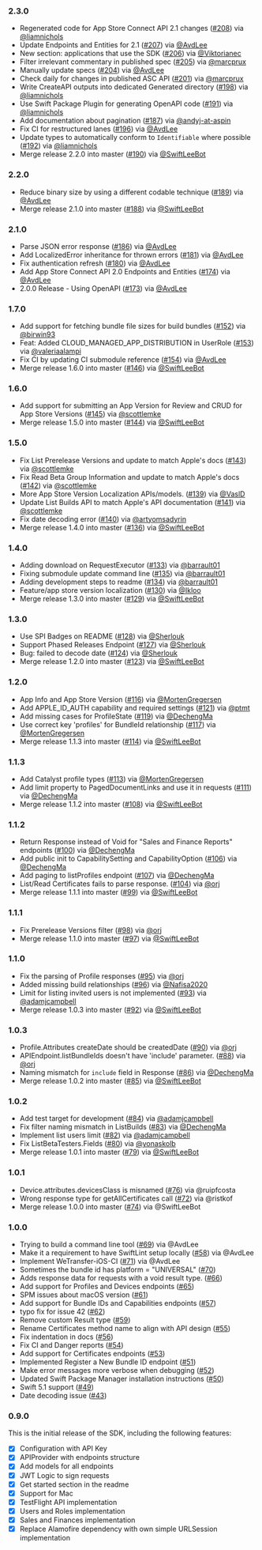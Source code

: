 ### 2.3.0
- Regenerated code for App Store Connect API 2.1 changes ([#208](https://github.com/AvdLee/appstoreconnect-swift-sdk/pull/208)) via [@liamnichols](https://github.com/liamnichols)
- Update Endpoints and Entities for 2.1 ([#207](https://github.com/AvdLee/appstoreconnect-swift-sdk/pull/207)) via [@AvdLee](https://github.com/AvdLee)
- New section: applications that use the SDK ([#206](https://github.com/AvdLee/appstoreconnect-swift-sdk/pull/206)) via [@Viktorianec](https://github.com/Viktorianec)
- Filter irrelevant commentary in published spec ([#205](https://github.com/AvdLee/appstoreconnect-swift-sdk/pull/205)) via [@marcprux](https://github.com/marcprux)
- Manually update specs ([#204](https://github.com/AvdLee/appstoreconnect-swift-sdk/pull/204)) via [@AvdLee](https://github.com/AvdLee)
- Check daily for changes in published ASC API ([#201](https://github.com/AvdLee/appstoreconnect-swift-sdk/pull/201)) via [@marcprux](https://github.com/marcprux)
- Write CreateAPI outputs into dedicated Generated directory ([#198](https://github.com/AvdLee/appstoreconnect-swift-sdk/pull/198)) via [@liamnichols](https://github.com/liamnichols)
- Use Swift Package Plugin for generating OpenAPI code ([#191](https://github.com/AvdLee/appstoreconnect-swift-sdk/pull/191)) via [@liamnichols](https://github.com/liamnichols)
- Add documentation about pagination ([#187](https://github.com/AvdLee/appstoreconnect-swift-sdk/issues/187)) via [@andyj-at-aspin](https://github.com/andyj-at-aspin)
- Fix CI for restructured lanes ([#196](https://github.com/AvdLee/appstoreconnect-swift-sdk/pull/196)) via [@AvdLee](https://github.com/AvdLee)
- Update types to automatically conform to `Identifiable` where possible ([#192](https://github.com/AvdLee/appstoreconnect-swift-sdk/pull/192)) via [@liamnichols](https://github.com/liamnichols)
- Merge release 2.2.0 into master ([#190](https://github.com/AvdLee/appstoreconnect-swift-sdk/pull/190)) via [@SwiftLeeBot](https://github.com/SwiftLeeBot)

### 2.2.0
- Reduce binary size by using a different codable technique ([#189](https://github.com/AvdLee/appstoreconnect-swift-sdk/pull/189)) via [@AvdLee](https://github.com/AvdLee)
- Merge release 2.1.0 into master ([#188](https://github.com/AvdLee/appstoreconnect-swift-sdk/pull/188)) via [@SwiftLeeBot](https://github.com/SwiftLeeBot)

### 2.1.0
- Parse JSON error response ([#186](https://github.com/AvdLee/appstoreconnect-swift-sdk/pull/186)) via [@AvdLee](https://github.com/AvdLee)
- Add LocalizedError inheritance for thrown errors ([#181](https://github.com/AvdLee/appstoreconnect-swift-sdk/issues/181)) via [@AvdLee](https://github.com/AvdLee)
- Fix authentication refresh ([#180](https://github.com/AvdLee/appstoreconnect-swift-sdk/pull/180)) via [@AvdLee](https://github.com/AvdLee)
- Add App Store Connect API 2.0 Endpoints and Entities ([#174](https://github.com/AvdLee/appstoreconnect-swift-sdk/pull/174)) via [@AvdLee](https://github.com/AvdLee)
- 2.0.0 Release - Using OpenAPI ([#173](https://github.com/AvdLee/appstoreconnect-swift-sdk/pull/173)) via [@AvdLee](https://github.com/AvdLee)

### 1.7.0
- Add support for fetching bundle file sizes for build bundles ([#152](https://github.com/AvdLee/appstoreconnect-swift-sdk/pull/152)) via [@birwin93](https://github.com/birwin93)
- Feat: Added CLOUD_MANAGED_APP_DISTRIBUTION in UserRole ([#153](https://github.com/AvdLee/appstoreconnect-swift-sdk/pull/153)) via [@valeriaalampi](https://github.com/valeriaalampi)
- Fix CI by updating CI submodule reference ([#154](https://github.com/AvdLee/appstoreconnect-swift-sdk/pull/154)) via [@AvdLee](https://github.com/AvdLee)
- Merge release 1.6.0 into master ([#146](https://github.com/AvdLee/appstoreconnect-swift-sdk/pull/146)) via [@SwiftLeeBot](https://github.com/SwiftLeeBot)

### 1.6.0
- Add support for submitting an App Version for Review and CRUD for App Store Versions ([#145](https://github.com/AvdLee/appstoreconnect-swift-sdk/pull/145)) via [@scottlemke](https://github.com/scottlemke)
- Merge release 1.5.0 into master ([#144](https://github.com/AvdLee/appstoreconnect-swift-sdk/pull/144)) via [@SwiftLeeBot](https://github.com/SwiftLeeBot)

### 1.5.0
- Fix List Prerelease Versions and update to match Apple's docs ([#143](https://github.com/AvdLee/appstoreconnect-swift-sdk/pull/143)) via [@scottlemke](https://github.com/scottlemke)
- Fix Read Beta Group Information and update to match Apple's docs ([#142](https://github.com/AvdLee/appstoreconnect-swift-sdk/pull/142)) via [@scottlemke](https://github.com/scottlemke)
- More App Store Version Localization APIs/models. ([#139](https://github.com/AvdLee/appstoreconnect-swift-sdk/pull/139)) via [@VaslD](https://github.com/VaslD)
- Update List Builds API to match Apple's API documentation ([#141](https://github.com/AvdLee/appstoreconnect-swift-sdk/pull/141)) via [@scottlemke](https://github.com/scottlemke)
- Fix date decoding error ([#140](https://github.com/AvdLee/appstoreconnect-swift-sdk/pull/140)) via [@artyomsadyrin](https://github.com/artyomsadyrin)
- Merge release 1.4.0 into master ([#136](https://github.com/AvdLee/appstoreconnect-swift-sdk/pull/136)) via [@SwiftLeeBot](https://github.com/SwiftLeeBot)

### 1.4.0
- Adding download on RequestExecutor ([#133](https://github.com/AvdLee/appstoreconnect-swift-sdk/pull/133)) via [@barrault01](https://github.com/barrault01)
- Fixing submodule update command line ([#135](https://github.com/AvdLee/appstoreconnect-swift-sdk/pull/135)) via [@barrault01](https://github.com/barrault01)
- Adding development steps to readme ([#134](https://github.com/AvdLee/appstoreconnect-swift-sdk/pull/134)) via [@barrault01](https://github.com/barrault01)
- Feature/app store version localization ([#130](https://github.com/AvdLee/appstoreconnect-swift-sdk/pull/130)) via [@Ikloo](https://github.com/Ikloo)
- Merge release 1.3.0 into master ([#129](https://github.com/AvdLee/appstoreconnect-swift-sdk/pull/129)) via [@SwiftLeeBot](https://github.com/SwiftLeeBot)

### 1.3.0
- Use SPI Badges on README ([#128](https://github.com/AvdLee/appstoreconnect-swift-sdk/pull/128)) via [@Sherlouk](https://github.com/Sherlouk)
- Support Phased Releases Endpoint ([#127](https://github.com/AvdLee/appstoreconnect-swift-sdk/pull/127)) via [@Sherlouk](https://github.com/Sherlouk)
- Bug: failed to decode date ([#124](https://github.com/AvdLee/appstoreconnect-swift-sdk/issues/124)) via [@Sherlouk](https://github.com/Sherlouk)
- Merge release 1.2.0 into master ([#123](https://github.com/AvdLee/appstoreconnect-swift-sdk/pull/123)) via [@SwiftLeeBot](https://github.com/SwiftLeeBot)

### 1.2.0
- App Info and App Store Version ([#116](https://github.com/AvdLee/appstoreconnect-swift-sdk/pull/116)) via [@MortenGregersen](https://github.com/MortenGregersen)
- Add APPLE_ID_AUTH capability and required settings ([#121](https://github.com/AvdLee/appstoreconnect-swift-sdk/pull/121)) via [@ptmt](https://github.com/ptmt)
- Add missing cases for ProfileState ([#119](https://github.com/AvdLee/appstoreconnect-swift-sdk/pull/119)) via [@DechengMa](https://github.com/DechengMa)
- Use correct key 'profiles' for BundleId relationship ([#117](https://github.com/AvdLee/appstoreconnect-swift-sdk/pull/117)) via [@MortenGregersen](https://github.com/MortenGregersen)
- Merge release 1.1.3 into master ([#114](https://github.com/AvdLee/appstoreconnect-swift-sdk/pull/114)) via [@SwiftLeeBot](https://github.com/SwiftLeeBot)

### 1.1.3
- Add Catalyst profile types ([#113](https://github.com/AvdLee/appstoreconnect-swift-sdk/pull/113)) via [@MortenGregersen](https://github.com/MortenGregersen)
- Add limit property to PagedDocumentLinks and use it in requests ([#111](https://github.com/AvdLee/appstoreconnect-swift-sdk/pull/111)) via [@DechengMa](https://github.com/DechengMa)
- Merge release 1.1.2 into master ([#108](https://github.com/AvdLee/appstoreconnect-swift-sdk/pull/108)) via [@SwiftLeeBot](https://github.com/SwiftLeeBot)

### 1.1.2
- Return Response instead of Void for "Sales and Finance Reports" endpoints ([#100](https://github.com/AvdLee/appstoreconnect-swift-sdk/issues/100)) via [@DechengMa](https://github.com/DechengMa)
- Add public init to CapabilitySetting and CapabilityOption ([#106](https://github.com/AvdLee/appstoreconnect-swift-sdk/pull/106)) via [@DechengMa](https://github.com/DechengMa)
- Add paging to listProfiles endpoint ([#107](https://github.com/AvdLee/appstoreconnect-swift-sdk/pull/107)) via [@DechengMa](https://github.com/DechengMa)
- List/Read Certificates fails to parse response. ([#104](https://github.com/AvdLee/appstoreconnect-swift-sdk/issues/104)) via [@orj](https://github.com/orj)
- Merge release 1.1.1 into master ([#99](https://github.com/AvdLee/appstoreconnect-swift-sdk/pull/99)) via [@SwiftLeeBot](https://github.com/SwiftLeeBot)

### 1.1.1
- Fix Prerelease Versions filter ([#98](https://github.com/AvdLee/appstoreconnect-swift-sdk/pull/98)) via [@orj](https://github.com/orj)
- Merge release 1.1.0 into master ([#97](https://github.com/AvdLee/appstoreconnect-swift-sdk/pull/97)) via [@SwiftLeeBot](https://github.com/SwiftLeeBot)

### 1.1.0
- Fix the parsing of Profile responses ([#95](https://github.com/AvdLee/appstoreconnect-swift-sdk/pull/95)) via [@orj](https://github.com/orj)
- Added missing build relationships ([#96](https://github.com/AvdLee/appstoreconnect-swift-sdk/pull/96)) via [@Nafisa2020](https://github.com/Nafisa2020)
- Limit for listing invited users is not implemented ([#93](https://github.com/AvdLee/appstoreconnect-swift-sdk/issues/93)) via [@adamjcampbell](https://github.com/adamjcampbell)
- Merge release 1.0.3 into master ([#92](https://github.com/AvdLee/appstoreconnect-swift-sdk/pull/92)) via [@SwiftLeeBot](https://github.com/SwiftLeeBot)

### 1.0.3
- Profile.Attributes createDate should be createdDate ([#90](https://github.com/AvdLee/appstoreconnect-swift-sdk/issues/90)) via [@orj](https://github.com/orj)
- APIEndpoint.listBundleIds doesn't have 'include' parameter. ([#88](https://github.com/AvdLee/appstoreconnect-swift-sdk/issues/88)) via [@orj](https://github.com/orj)
- Naming mismatch for `include` field in Response ([#86](https://github.com/AvdLee/appstoreconnect-swift-sdk/issues/86)) via [@DechengMa](https://github.com/DechengMa)
- Merge release 1.0.2 into master ([#85](https://github.com/AvdLee/appstoreconnect-swift-sdk/pull/85)) via [@SwiftLeeBot](https://github.com/SwiftLeeBot)

### 1.0.2
- Add test target for development ([#84](https://github.com/AvdLee/appstoreconnect-swift-sdk/pull/84)) via [@adamjcampbell](https://github.com/adamjcampbell)
- Fix filter naming mismatch in ListBuilds ([#83](https://github.com/AvdLee/appstoreconnect-swift-sdk/pull/83)) via [@DechengMa](https://github.com/DechengMa)
- Implement list users limit ([#82](https://github.com/AvdLee/appstoreconnect-swift-sdk/pull/82)) via [@adamjcampbell](https://github.com/adamjcampbell)
- Fix ListBetaTesters.Fields ([#80](https://github.com/AvdLee/appstoreconnect-swift-sdk/pull/80)) via [@yonaskolb](https://github.com/yonaskolb)
- Merge release 1.0.1 into master ([#79](https://github.com/AvdLee/appstoreconnect-swift-sdk/pull/79)) via [@SwiftLeeBot](https://github.com/SwiftLeeBot)

### 1.0.1
- Device.attributes.devicesClass is misnamed ([#76](https://github.com/AvdLee/appstoreconnect-swift-sdk/issues/76)) via @ruipfcosta
- Wrong response type for getAllCertificates call ([#72](https://github.com/AvdLee/appstoreconnect-swift-sdk/pull/72)) via @ristkof
- Merge release 1.0.0 into master ([#74](https://github.com/AvdLee/appstoreconnect-swift-sdk/pull/74)) via @SwiftLeeBot

### 1.0.0
- Trying to build a command line tool ([#69](https://github.com/AvdLee/appstoreconnect-swift-sdk/issues/69)) via @AvdLee
- Make it a requirement to have SwiftLint setup locally ([#58](https://github.com/AvdLee/appstoreconnect-swift-sdk/issues/58)) via @AvdLee
- Implement WeTransfer-iOS-CI ([#71](https://github.com/AvdLee/appstoreconnect-swift-sdk/issues/71)) via @AvdLee
- Sometimes the bundle id has platform = "UNIVERSAL" ([#70](https://github.com/AvdLee/appstoreconnect-swift-sdk/pull/70))
- Adds response data for requests with a void result type. ([#66](https://github.com/AvdLee/appstoreconnect-swift-sdk/pull/66))
- Add support for Profiles and Devices endpoints ([#65](https://github.com/AvdLee/appstoreconnect-swift-sdk/pull/65))
- SPM issues about macOS version ([#61](https://github.com/AvdLee/appstoreconnect-swift-sdk/issues/61))
- Add support for Bundle IDs and Capabilities endpoints ([#57](https://github.com/AvdLee/appstoreconnect-swift-sdk/pull/57))
- typo fix for issue 42 ([#62](https://github.com/AvdLee/appstoreconnect-swift-sdk/pull/62))
- Remove custom Result type ([#59](https://github.com/AvdLee/appstoreconnect-swift-sdk/pull/59))
- Rename Certificates method name to align with API design ([#55](https://github.com/AvdLee/appstoreconnect-swift-sdk/pull/55))
- Fix indentation in docs ([#56](https://github.com/AvdLee/appstoreconnect-swift-sdk/pull/56))
- Fix CI and Danger reports ([#54](https://github.com/AvdLee/appstoreconnect-swift-sdk/pull/54))
- Add support for Certificates endpoints ([#53](https://github.com/AvdLee/appstoreconnect-swift-sdk/pull/53))
- Implemented Register a New Bundle ID endpoint ([#51](https://github.com/AvdLee/appstoreconnect-swift-sdk/pull/51))
- Make error messages more verbose when debugging ([#52](https://github.com/AvdLee/appstoreconnect-swift-sdk/pull/52))
- Updated Swift Package Manager installation instructions ([#50](https://github.com/AvdLee/appstoreconnect-swift-sdk/pull/50))
- Swift 5.1 support ([#49](https://github.com/AvdLee/appstoreconnect-swift-sdk/pull/49))
- Date decoding issue ([#43](https://github.com/AvdLee/appstoreconnect-swift-sdk/issues/43))

### 0.9.0
This is the initial release of the SDK, including the following features:

- [x] Configuration with API Key
- [x] APIProvider with endpoints structure
- [x] Add models for all endpoints
- [x] JWT Logic to sign requests
- [x] Get started section in the readme
- [x] Support for Mac
- [x] TestFlight API implementation
- [x] Users and Roles implementation
- [x] Sales and Finances implementation
- [x] Replace Alamofire dependency with own simple URLSession implementation